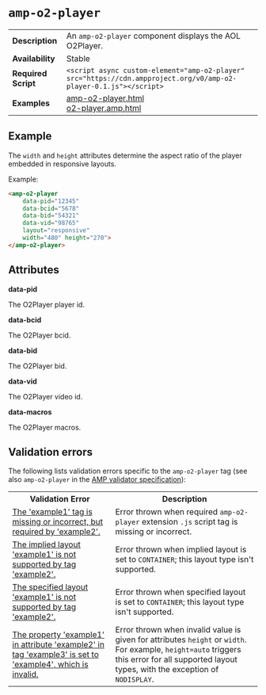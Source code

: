 <!---
Copyright 2016 O2Player. All Rights Reserved.

Licensed under the Apache License, Version 2.0 (the "License");
you may not use this file except in compliance with the License.
You may obtain a copy of the License at

      http://www.apache.org/licenses/LICENSE-2.0

Unless required by applicable law or agreed to in writing, software
distributed under the License is distributed on an "AS-IS" BASIS,
WITHOUT WARRANTIES OR CONDITIONS OF ANY KIND, either express or implied.
See the License for the specific language governing permissions and
limitations under the License.
-->

# <a name="amp-o2-player"></a> `amp-o2-player`

<table>
  <tr>
    <td class="col-fourty"><strong>Description</strong></td>
    <td>An <code>amp-o2-player</code> component displays the AOL O2Player.</td>
  </tr>
  <tr>
    <td class="col-fourty"><strong>Availability</strong></td>
    <td>Stable</td>
  </tr>
  <tr>
    <td class="col-fourty"><strong>Required Script</strong></td>
    <td><code>&lt;script async custom-element="amp-o2-player" src="https://cdn.ampproject.org/v0/amp-o2-player-0.1.js">&lt;/script></code></td>
  </tr>
  <tr>
    <td class="col-fourty"><strong>Examples</strong></td>
    <td><a href="https://ampbyexample.com/components/amp-o2-player">amp-o2-player.html</a><br /><a href="https://github.com/ampproject/amphtml/blob/master/examples/o2player.amp.html">o2-player.amp.html</a></td>
  </tr>
</table>

## Example

The `width` and `height` attributes determine the aspect ratio of the player embedded in responsive layouts.

Example:

```html
<amp-o2-player
    data-pid="12345"
    data-bcid="5678"
    data-bid="54321"
    data-vid="98765"
    layout="responsive"
    width="480" height="270">
</amp-o2-player>
```

## Attributes

**data-pid**

The O2Player player id.

**data-bcid**

The O2Player bcid.

**data-bid**

The O2Player bid.

**data-vid**

The O2Player video id.

**data-macros**

The O2Player macros.

## Validation errors

The following lists validation errors specific to the `amp-o2-player` tag
(see also `amp-o2-player` in the [AMP validator specification](https://github.com/ampproject/amphtml/blob/master/extensions/amp-o2-player/0.1/validator-amp-o2-player.protoascii)):

<table>
  <tr>
    <th class="col-fourty"><strong>Validation Error</strong></th>
    <th>Description</th>
  </tr>
  <tr>
    <td class="col-fourty"><a href="https://www.ampproject.org/docs/reference/validation_errors.html#tag-required-by-another-tag-is-missing">The 'example1' tag is missing or incorrect, but required by 'example2'.</a></td>
    <td>Error thrown when required <code>amp-o2-player</code> extension <code>.js</code> script tag is missing or incorrect.</td>
  </tr>
  <tr>
    <td class="col-fourty"><a href="https://www.ampproject.org/docs/reference/validation_errors.html#implied-layout-isnt-supported-by-amp-tag">The implied layout 'example1' is not supported by tag 'example2'.</a></td>
    <td>Error thrown when implied layout is set to <code>CONTAINER</code>; this layout type isn't supported.</td>
  </tr>
  <tr>
    <td class="col-fourty"><a href="https://www.ampproject.org/docs/reference/validation_errors.html#specified-layout-isnt-supported-by-amp-tag">The specified layout 'example1' is not supported by tag 'example2'.</a></td>
    <td>Error thrown when specified layout is set to <code>CONTAINER</code>; this layout type isn't supported.</td>
  </tr>
  <tr>
    <td class="col-fourty"><a href="https://www.ampproject.org/docs/reference/validation_errors.html#invalid-property-value">The property 'example1' in attribute 'example2' in tag 'example3' is set to 'example4', which is invalid.</a></td>
    <td>Error thrown when invalid value is given for attributes <code>height</code> or <code>width</code>. For example, <code>height=auto</code> triggers this error for all supported layout types, with the exception of <code>NODISPLAY</code>.</td>
  </tr>
</table>
